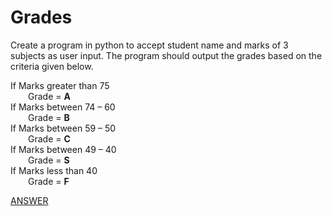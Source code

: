 #  Grades

Create a program in python to accept student name and marks of 3 subjects as user input. The program should output the grades based on the criteria given below.

If Marks greater than 75 </br>
&emsp;&emsp;Grade = **A** </br>
If Marks between 74 – 60 </br>
&emsp;&emsp;Grade = **B** </br>
If Marks between 59 – 50 </br>
&emsp;&emsp;Grade = **C** </br>
If Marks between 49 – 40 </br>
&emsp;&emsp;Grade = **S** </br>
If Marks less than 40 </br>
&emsp;&emsp;Grade = **F**

[ANSWER](/Answers/00036-%20Grades.py)

